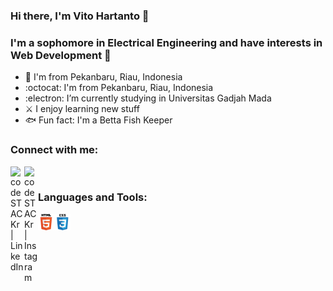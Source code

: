 ### Hi there, I'm Vito Hartanto 👋

### I'm a sophomore in Electrical Engineering and have interests in Web Development 🚀

- 🦜 I'm from Pekanbaru, Riau, Indonesia
- :octocat: I'm from Pekanbaru, Riau, Indonesia
- :electron: I’m currently studying in Universitas Gadjah Mada
- ⚔️ I enjoy learning new stuff
- 🐟 Fun fact: I'm a Betta Fish Keeper

### Connect with me:
[<img align="left" alt="codeSTACKr | LinkedIn" width="22px" src="https://cdn.jsdelivr.net/npm/simple-icons@v3/icons/linkedin.svg" />][linkedin]
[<img align="left" alt="codeSTACKr | Instagram" width="22px" src="https://cdn.jsdelivr.net/npm/simple-icons@v3/icons/instagram.svg" />][instagram]
<br />

### Languages and Tools:
<img align="left" alt="HTML5" width="26px" src="https://raw.githubusercontent.com/github/explore/80688e429a7d4ef2fca1e82350fe8e3517d3494d/topics/html/html.png" />
<img align="left" alt="CSS3" width="26px" src="https://raw.githubusercontent.com/github/explore/80688e429a7d4ef2fca1e82350fe8e3517d3494d/topics/css/css.png" />

[instagram]: https://www.instagram.com/hartantovito/
[linkedin]: https://www.linkedin.com/in/vito-hartanto-3813901b6/
